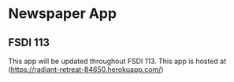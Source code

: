 # Newspaper App
## FSDI 113

This app will be updated throughout FSDI 113.
This app is hosted at (https://radiant-retreat-84650.herokuapp.com/)